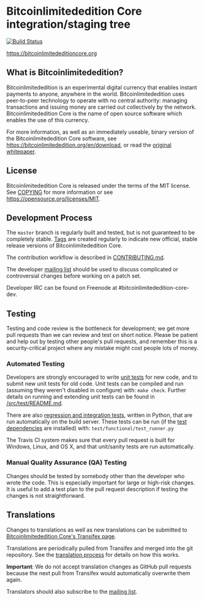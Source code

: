 Bitcoinlimitededition Core integration/staging tree
=====================================

[![Build Status](https://travis-ci.org/bitcoinlimitededition/bitcoinlimitededition.svg?branch=master)](https://travis-ci.org/bitcoinlimitededition/bitcoinlimitededition)

https://bitcoinlimitededitioncore.org

What is Bitcoinlimitededition?
----------------

Bitcoinlimitededition is an experimental digital currency that enables instant payments to
anyone, anywhere in the world. Bitcoinlimitededition uses peer-to-peer technology to operate
with no central authority: managing transactions and issuing money are carried
out collectively by the network. Bitcoinlimitededition Core is the name of open source
software which enables the use of this currency.

For more information, as well as an immediately useable, binary version of
the Bitcoinlimitededition Core software, see https://bitcoinlimitededition.org/en/download, or read the
[original whitepaper](https://bitcoinlimitededitioncore.org/bitcoinlimitededition.pdf).

License
-------

Bitcoinlimitededition Core is released under the terms of the MIT license. See [COPYING](COPYING) for more
information or see https://opensource.org/licenses/MIT.

Development Process
-------------------

The `master` branch is regularly built and tested, but is not guaranteed to be
completely stable. [Tags](https://github.com/bitcoinlimitededition/bitcoinlimitededition/tags) are created
regularly to indicate new official, stable release versions of Bitcoinlimitededition Core.

The contribution workflow is described in [CONTRIBUTING.md](CONTRIBUTING.md).

The developer [mailing list](https://lists.linuxfoundation.org/mailman/listinfo/bitcoinlimitededition-dev)
should be used to discuss complicated or controversial changes before working
on a patch set.

Developer IRC can be found on Freenode at #bitcoinlimitededition-core-dev.

Testing
-------

Testing and code review is the bottleneck for development; we get more pull
requests than we can review and test on short notice. Please be patient and help out by testing
other people's pull requests, and remember this is a security-critical project where any mistake might cost people
lots of money.

### Automated Testing

Developers are strongly encouraged to write [unit tests](src/test/README.md) for new code, and to
submit new unit tests for old code. Unit tests can be compiled and run
(assuming they weren't disabled in configure) with: `make check`. Further details on running
and extending unit tests can be found in [/src/test/README.md](/src/test/README.md).

There are also [regression and integration tests](/test), written
in Python, that are run automatically on the build server.
These tests can be run (if the [test dependencies](/test) are installed) with: `test/functional/test_runner.py`

The Travis CI system makes sure that every pull request is built for Windows, Linux, and OS X, and that unit/sanity tests are run automatically.

### Manual Quality Assurance (QA) Testing

Changes should be tested by somebody other than the developer who wrote the
code. This is especially important for large or high-risk changes. It is useful
to add a test plan to the pull request description if testing the changes is
not straightforward.

Translations
------------

Changes to translations as well as new translations can be submitted to
[Bitcoinlimitededition Core's Transifex page](https://www.transifex.com/projects/p/bitcoinlimitededition/).

Translations are periodically pulled from Transifex and merged into the git repository. See the
[translation process](doc/translation_process.md) for details on how this works.

**Important**: We do not accept translation changes as GitHub pull requests because the next
pull from Transifex would automatically overwrite them again.

Translators should also subscribe to the [mailing list](https://groups.google.com/forum/#!forum/bitcoinlimitededition-translators).
